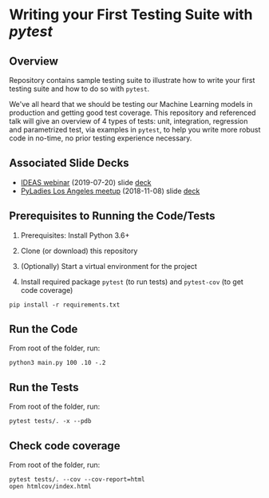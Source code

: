 # Writing your First Testing Suite with *pytest*

## Overview
Repository contains sample testing suite to illustrate how to write your first
testing suite and how to do so with `pytest`.

We've all heard that we should be testing our Machine Learning models in
production and getting good test coverage. This repository and referenced talk
will give an overview of 4 types of tests: unit, integration, regression and
parametrized test, via examples in `pytest`, to help you write more robust code
in no-time, no prior testing experience necessary.

## Associated Slide Decks
- [IDEAS webinar](http://bit.ly/2ZgDavA) (2019-07-20) slide [deck](http://bit.ly/2JGHOJR)
- [PyLadies Los Angeles meetup](https://www.meetup.com/Pyladies-LA/events/254903299/) (2018-11-08)
slide [deck](http://bit.ly/2LSZeoe)


## Prerequisites to Running the Code/Tests
1. Prerequisites: Install Python 3.6+

2. Clone (or download) this repository

3. (Optionally) Start a virtual environment for the project

4. Install required package `pytest` (to run tests) and `pytest-cov` (to get code coverage)
```
pip install -r requirements.txt 
```

## Run the Code
From root of the folder, run:
```
python3 main.py 100 .10 -.2
```

## Run the Tests
From root of the folder, run:
```
pytest tests/. -x --pdb
```

## Check code coverage
From root of the folder, run:
```
pytest tests/. --cov --cov-report=html
open htmlcov/index.html 
```
